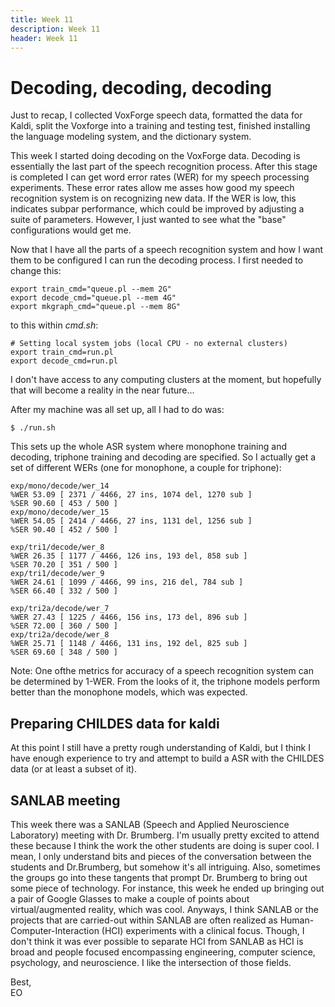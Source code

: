 ```yaml
---
title: Week 11
description: Week 11
header: Week 11
---
```


# Decoding, decoding, decoding
Just to recap, I collected VoxForge speech data, formatted the data for Kaldi, split the Voxforge into a training and testing test, finished installing the language modeling system, and the dictionary system.

This week I started doing decoding on the VoxForge data. Decoding is essentially the last part of the speech recognition process. After this stage is completed I can get word error rates (WER) for my speech processing experiments. These error rates allow me asses how good my speech recognition system is on recognizing new data. If the WER is low, this indicates subpar performance, which could be improved by adjusting a suite of parameters. However, I just wanted to see what the "base" configurations would get me.

Now that I have all the parts of a speech recognition system and how I want them to be configured I can run the decoding process. I first needed to change this:

```
export train_cmd="queue.pl --mem 2G"
export decode_cmd="queue.pl --mem 4G"
export mkgraph_cmd="queue.pl --mem 8G"
```

to this within <i>cmd.sh</i>:
```
# Setting local system jobs (local CPU - no external clusters)
export train_cmd=run.pl
export decode_cmd=run.pl
```

I don't have access to any computing clusters at the moment, but hopefully that will become a reality in the near future...

After my machine was all set up, all I had to do was:
```
$ ./run.sh
```

This sets up the whole ASR system where monophone training and decoding, triphone training and decoding are specified. So I actually get a set of different WERs (one for monophone, a couple for triphone):

```
exp/mono/decode/wer_14
%WER 53.09 [ 2371 / 4466, 27 ins, 1074 del, 1270 sub ]
%SER 90.60 [ 453 / 500 ]
exp/mono/decode/wer_15
%WER 54.05 [ 2414 / 4466, 27 ins, 1131 del, 1256 sub ]
%SER 90.40 [ 452 / 500 ]
```

```
exp/tri1/decode/wer_8
%WER 26.35 [ 1177 / 4466, 126 ins, 193 del, 858 sub ]
%SER 70.20 [ 351 / 500 ]
exp/tri1/decode/wer_9
%WER 24.61 [ 1099 / 4466, 99 ins, 216 del, 784 sub ]
%SER 66.40 [ 332 / 500 ]
```

```
exp/tri2a/decode/wer_7
%WER 27.43 [ 1225 / 4466, 156 ins, 173 del, 896 sub ]
%SER 72.00 [ 360 / 500 ]
exp/tri2a/decode/wer_8
%WER 25.71 [ 1148 / 4466, 131 ins, 192 del, 825 sub ]
%SER 69.60 [ 348 / 500 ]
```

Note: One ofthe metrics for accuracy of a speech recognition system can be determined by 1-WER. From the looks of it, the triphone models perform better than the monophone models, which was expected.

## Preparing CHILDES data for kaldi
At this point I still have a pretty rough understanding of Kaldi, but I think I have enough experience to try and attempt to build a ASR with the CHILDES data (or at least a subset of it).

## SANLAB meeting
This week there was a SANLAB (Speech and Applied Neuroscience Laboratory) meeting with Dr. Brumberg. I'm usually pretty excited to attend these because I think the work the other students are doing is super cool. I mean, I only understand bits and pieces of the conversation between the students and Dr.Brumberg, but somehow it's all intriguing. Also, sometimes the groups go into these tangents that prompt Dr. Brumberg to bring out some piece of technology. For instance, this week he ended up bringing out a pair of Google Glasses to make a couple of points about virtual/augmented reality, which was cool. Anyways, I think SANLAB or the projects that are carried-out within SANLAB are often realized as  Human-Computer-Interaction (HCI) experiments with a clinical focus. Though, I don't think it was ever possible to separate HCI from SANLAB as HCI is broad and people focused encompassing engineering, computer science, psychology, and neuroscience. I like the intersection of those fields.


Best, <br />
EO
